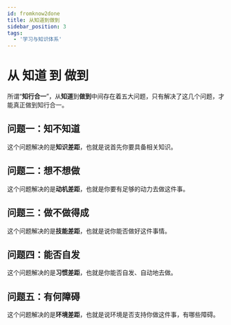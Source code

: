 ```yaml
---
id: fromknow2done
title: 从知道到做到
sidebar_position: 3
tags:
  - '学习与知识体系'
---
```


# 从 知道 到 做到

所谓“**知行合一**”，从**知道**到**做到**中间存在着五大问题，只有解决了这几个问题，才能真正做到知行合一。

## 问题一：知不知道

这个问题解决的是**知识差距**，也就是说首先你要具备相关知识。

## 问题二：想不想做

这个问题解决的是**动机差距**，也就是你要有足够的动力去做这件事。

## 问题三：做不做得成

这个问题解决的是**技能差距**，也就是说你能否做好这件事情。

## 问题四：能否自发

这个问题解决的是**习惯差距**，也就是你能否自发、自动地去做。

## 问题五：有何障碍

这个问题解决的是**环境差距**，也就是说环境是否支持你做这件事，有哪些障碍。
